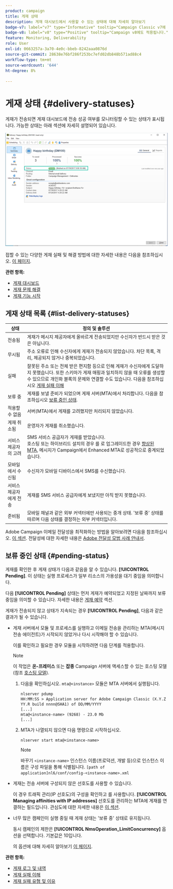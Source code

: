 ```yaml
---
product: campaign
title: 게재 상태
description: 게재 대시보드에서 사용할 수 있는 상태에 대해 자세히 알아보기
badge-v7: label="v7" type="Informative" tooltip="Campaign Classic v7에 적용"
badge-v8: label="v8" type="Positive" tooltip="Campaign v8에도 적용됩니다."
feature: Monitoring, Deliverability
role: User
exl-id: 0663257a-3a70-4e0c-bbeb-8242aaa0876d
source-git-commit: 28638e76bf286f253bc7efd02db848b571ad88c4
workflow-type: tm+mt
source-wordcount: '644'
ht-degree: 8%

---
```


# 게재 상태 {#delivery-statuses}



<!--ajouter intro 

ajouter screenshot -->

게재가 전송되면 게재 대시보드에 전송 성공 여부를 모니터링할 수 있는 상태가 표시됩니다. 가능한 상태는 아래 섹션에 자세히 설명되어 있습니다.

![](assets/delivery-status.png)

접할 수 있는 다양한 게재 실패 및 해결 방법에 대한 자세한 내용은 다음을 참조하십시오. [이 페이지](understanding-delivery-failures.md).

**관련 항목:**

* [게재 대시보드](delivery-dashboard.md)
* [게재 문제 해결](delivery-troubleshooting.md)
* [게재 기능 시작](about-deliverability.md)

## 게재 상태 목록 {#list-delivery-statuses}

<table> 
 <thead> 
  <tr> 
   <th> 상태<br /> </th> 
   <th> 정의 및 솔루션<br /> </th> 
  </tr> 
 </thead> 
 <tbody> 
  <tr> 
   <td> 전송됨<br /> </td> 
   <td> 게재가 메시지 제공자에게 올바르게 전송되었지만 수신자가 반드시 받은 것은 아닙니다.<br /> </td> 
  </tr> 
  <tr> 
   <td> 무시됨<br /> </td> 
   <td> 주소 오류로 인해 수신자에게 게재가 전송되지 않았습니다. 차단 목록, 격리, 제공되지 않거나 중복되었습니다. <br /> </td> 
  </tr> 
  <tr> 
   <td> 실패<br /> </td> 
   <td> 잘못된 주소 또는 전체 받은 편지함 등으로 인해 게재가 수신자에게 도달하지 못했습니다. 또한 스키마가 게재 매핑과 일치하지 않을 때 오류를 생성할 수 있으므로 개인화 블록의 문제와 연결할 수도 있습니다. 다음을 참조하십시오 <a href="understanding-delivery-failures.md" target="_blank">게재 실패 이해</a><br /> </td> 
  </tr>
  <tr> 
   <td> 보류 중<br /> </td> 
   <td> 게재를 보낼 준비가 되었으며 게재 서버(MTA)에서 처리합니다. 다음을 참조하십시오 <a href="#pending-status" target="_blank">보류 중인 상태</a>.<br /> </td> 
  </tr> 
  <tr> 
   <td> 적용할 수 없음<br /> </td> 
   <td> 서버(MTA)에서 게재를 고려했지만 처리되지 않았습니다.<br /> </td> 
  </tr>  
  <tr> 
   <td> 게재 취소됨<br /> </td> 
   <td> 운영자가 게재를 취소했습니다.<br /> </td> 
  </tr> 
  <tr> 
   <td> 서비스 제공자의 고려<br /> </td> 
   <td> SMS 서비스 공급자가 게재를 받았습니다.<br /> 호스팅 또는 하이브리드 설치의 경우 를 로 업그레이드한 경우 <a href="sending-with-enhanced-mta.md" target="_blank">향상된 MTA</a>, 메시지가 Campaign에서 Enhanced MTA로 성공적으로 중계되었습니다.</td> 
  </tr> 
  <tr> 
   <td> 모바일에서 수신됨<br /> </td> 
   <td> 수신자가 모바일 디바이스에서 SMS를 수신했습니다.<br /> </td> 
  </tr>
  <tr> 
   <td> 서비스 제공자에게 전송<br /> </td> 
   <td> 게재를 SMS 서비스 공급자에게 보냈지만 아직 받지 못했습니다.<br />
   </td> 
  </tr> 
  <tr> 
   <td> 준비됨<br /> </td> 
   <td> 모바일 채널과 같은 외부 커넥터에만 사용되는 중개 상태. '보류 중' 상태를 따르며 다음 상태를 결정하는 외부 커넥터입니다.<br /> </td> 
  </tr> 
 </tbody> 
</table>

Adobe Campaign 이메일 전달성을 최적화하는 방법을 알아보려면 다음을 참조하십시오. [이 섹션](about-deliverability.md). 전달성에 대한 자세한 내용은 [Adobe 전달성 모범 사례 안내서](https://experienceleague.adobe.com/docs/deliverability-learn/deliverability-best-practice-guide/introduction.html?lang=ko).

## 보류 중인 상태 {#pending-status}

게재를 확인한 후 게재 상태가 다음과 같음을 알 수 있습니다. **[!UICONTROL Pending]**. 이 상태는 실행 프로세스가 일부 리소스의 가용성을 대기 중임을 의미합니다.

다음 **[!UICONTROL Pending]** 상태는 먼저 게재가 예약되었고 지정된 날짜까지 보류 중임을 의미할 수 있습니다. 자세한 내용은 [게재 예약](steps-sending-the-delivery.md#scheduling-the-delivery-sending) 섹션.

게재가 전송되지 않고 상태가 지속되는 경우 **[!UICONTROL Pending]**, 다음과 같은 결과가 될 수 있습니다.

* 게재 서버에서 모듈 및 프로세스를 실행하고 이메일 전송을 관리하는 MTA(메시지 전송 에이전트)가 시작되지 않았거나 다시 시작해야 할 수 있습니다.

  이를 확인하고 필요한 경우 모듈을 시작하려면 다음 단계를 적용합니다.

  >[!NOTE]
  >
  >이 작업은 **온-프레미스** 또는 **잡종** Campaign 서버에 액세스할 수 있는 호스팅 모델(참조 [호스팅 모델](../../installation/using/hosting-models.md)).

   1. 다음을 확인하십시오. `mta@<instance>` 모듈은 MTA 서버에서 실행됩니다.

      ```
      nlserver pdump
      HH:MM:SS > Application server for Adobe Campaign Classic (X.Y.Z YY.R build nnnn@SHA1) of DD/MM/YYYY
      [...]
      mta@<instance-name> (9268) - 23.0 Mb
      [...]
      ```

   1. MTA가 나열되지 않으면 다음 명령으로 시작하십시오.

      ```
      nlserver start mta@<instance-name>
      ```

      >[!NOTE]
      >
      >바꾸기 `<instance-name>` 인스턴스 이름(프로덕션, 개발 등)으로 인스턴스 이름은 구성 파일을 통해 식별됩니다. `[path of application]nl6/conf/config-<instance-name>.xml`

* 게재는 전송 서버에 구성되지 않은 선호도를 사용할 수 있습니다.

  이 경우 트래픽 관리(IP 선호도)의 구성을 확인하고 를 사용합니다. **[!UICONTROL Managing affinities with IP addresses]** 선호도를 관리하는 MTA에 게재를 연결하는 필드입니다. 관심도에 대한 자세한 내용은 [이 섹션](../../installation/using/configure-delivery-settings.md).

* 너무 많은 캠페인이 실행 중일 때 게재 상태는 &#39;보류 중&#39; 상태로 유지됩니다.

  동시 캠페인의 제한은 **[!UICONTROL NmsOperation_LimitConcurrency]** 옵션을 선택합니다. 기본값은 10입니다.

  의 옵션에 대해 자세히 알아보기 [이 페이지](../../installation/using/configuring-campaign-options.md).


**관련 항목:**

* [게재 로그 및 내역](#delivery-logs-and-history)
* [게재 실패 이해](understanding-delivery-failures.md)
* [게재 실패 유형 및 이유](understanding-delivery-failures.md#delivery-failure-types-and-reasons)
